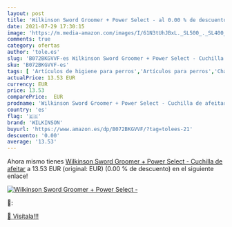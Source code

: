 ```yaml
---
layout: post
title: 'Wilkinson Sword Groomer + Power Select - al 0.00 % de descuento'
date: 2021-07-29 17:30:15
image: 'https://m.media-amazon.com/images/I/61N3tUhJBxL._SL500_._SL400_.jpg'
comments: true
category: ofertas
author: 'tole.es'
slug: 'B072BKGVVF-es Wilkinson Sword Groomer + Power Select - Cuchilla de afeitar'
sku: 'B072BKGVVF-es'
tags: [ 'Artículos de higiene para perros','Artículos para perros','Champús y acondicionadores para perros','Productos para mascotas','sword','wilkinson', ]
actualPrice: 13.53 EUR
currency: EUR
price: 13.53
comparePrice:  EUR
prodname: 'Wilkinson Sword Groomer + Power Select - Cuchilla de afeitar'
country: 'es'
flag: '🇪🇸'
brand: 'WILKINSON'
buyurl: 'https://www.amazon.es/dp/B072BKGVVF/?tag=tolees-21'
descuento: '0.00'
average: '13.53'
---
```


Ahora mismo tienes [Wilkinson Sword Groomer + Power Select - Cuchilla de afeitar](https://www.amazon.es/dp/B072BKGVVF/?tag=tolees-21) a 13.53 EUR (original:  EUR) (0.00 %  de descuento) en el siguiente enlace!

[![Wilkinson Sword Groomer + Power Select -](https://m.media-amazon.com/images/I/61N3tUhJBxL._SL500_._SL400_.jpg)](https://www.amazon.es/dp/B072BKGVVF/?tag=tolees-21)

🔎:


[🛒 Visítala!!!](https://www.amazon.es/dp/B072BKGVVF/?tag=tolees-21)
